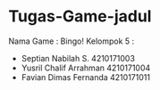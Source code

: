 # Tugas-Game-jadul

Nama Game : Bingo!
Kelompok 5 :
- Septian Nabilah S. 4210171003
- Yusril Chalif Arrahman 4210171004
- Favian Dimas Fernanda 4210171011
